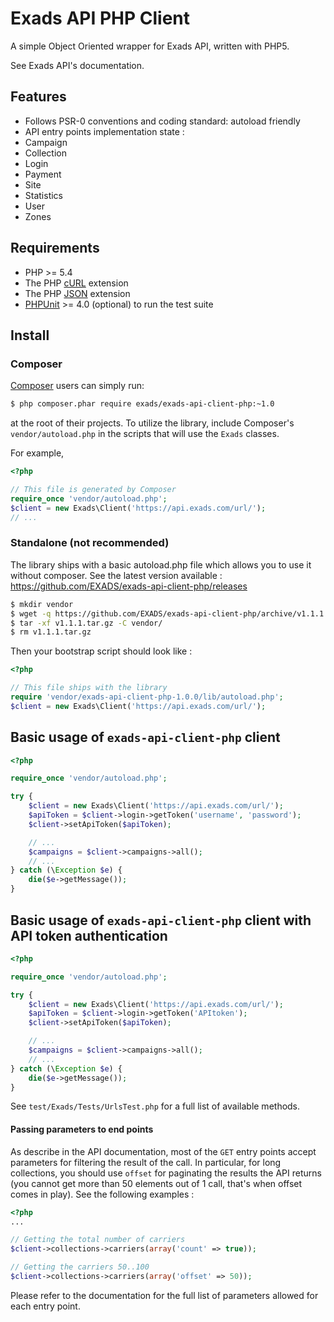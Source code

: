 # Exads API PHP Client

A simple Object Oriented wrapper for Exads API, written with PHP5.

See Exads API's documentation.

## Features

* Follows PSR-0 conventions and coding standard: autoload friendly
* API entry points implementation state :
 * Campaign
 * Collection
 * Login
 * Payment
 * Site
 * Statistics
 * User
 * Zones

## Requirements

* PHP >= 5.4
* The PHP [cURL](http://php.net/manual/en/book.curl.php) extension
* The PHP [JSON](http://php.net/manual/en/book.json.php) extension
* [PHPUnit](https://phpunit.de/) >= 4.0 (optional) to run the test suite

## Install

### Composer

[Composer](http://getcomposer.org/download/) users can simply run:

```bash
$ php composer.phar require exads/exads-api-client-php:~1.0
```

at the root of their projects. To utilize the library, include
Composer's `vendor/autoload.php` in the scripts that will use the
`Exads` classes.

For example,

```php
<?php

// This file is generated by Composer
require_once 'vendor/autoload.php';
$client = new Exads\Client('https://api.exads.com/url/');
// ...
```

### Standalone (not recommended)

The library ships with a basic autoload.php file which allows you to use it without composer.
See the latest version available : https://github.com/EXADS/exads-api-client-php/releases


```bash
$ mkdir vendor
$ wget -q https://github.com/EXADS/exads-api-client-php/archive/v1.1.1.tar.gz
$ tar -xf v1.1.1.tar.gz -C vendor/
$ rm v1.1.1.tar.gz
```

Then your bootstrap script should look like :

```php
<?php

// This file ships with the library
require 'vendor/exads-api-client-php-1.0.0/lib/autoload.php';
$client = new Exads\Client('https://api.exads.com/url/');
```

## Basic usage of `exads-api-client-php` client


```php
<?php

require_once 'vendor/autoload.php';

try {
    $client = new Exads\Client('https://api.exads.com/url/');
    $apiToken = $client->login->getToken('username', 'password');
    $client->setApiToken($apiToken);

    // ...
    $campaigns = $client->campaigns->all();
    // ...
} catch (\Exception $e) {
    die($e->getMessage());
}
```

## Basic usage of `exads-api-client-php` client with API token authentication


```php
<?php

require_once 'vendor/autoload.php';

try {
    $client = new Exads\Client('https://api.exads.com/url/');
    $apiToken = $client->login->getToken('APItoken');
    $client->setApiToken($apiToken);

    // ...
    $campaigns = $client->campaigns->all();
    // ...
} catch (\Exception $e) {
    die($e->getMessage());
}
```

See `test/Exads/Tests/UrlsTest.php` for a full list of available methods.

#### Passing parameters to end points

As describe in the API documentation, most of the `GET` entry points accept parameters for filtering the result of the call.
In particular, for long collections, you should use `offset` for paginating the results the API returns (you cannot get more than 50 elements out of 1 call, that's when offset comes in play).
See the following examples :

```php
<?php
...

// Getting the total number of carriers
$client->collections->carriers(array('count' => true));

// Getting the carriers 50..100
$client->collections->carriers(array('offset' => 50));
```

Please refer to the documentation for the full list of parameters allowed for each entry point.